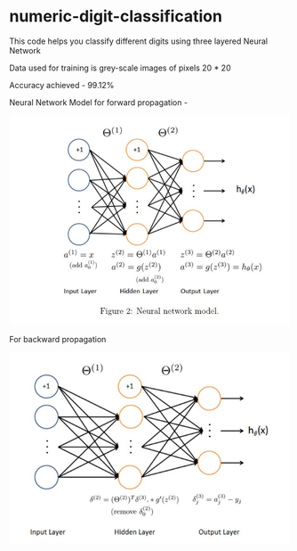 # numeric-digit-classification
This code helps you classify different digits using three layered Neural Network

Data used for training is grey-scale images of pixels 20 * 20

Accuracy achieved  - 99.12%

Neural Network Model for forward propagation -

![](https://github.com/vinayakvaid/digit-classification/blob/master/Forward%20Propagation.JPG)

For backward propagation

![](https://github.com/vinayakvaid/digit-classification/blob/master/Backward%20Propagation.JPG)
